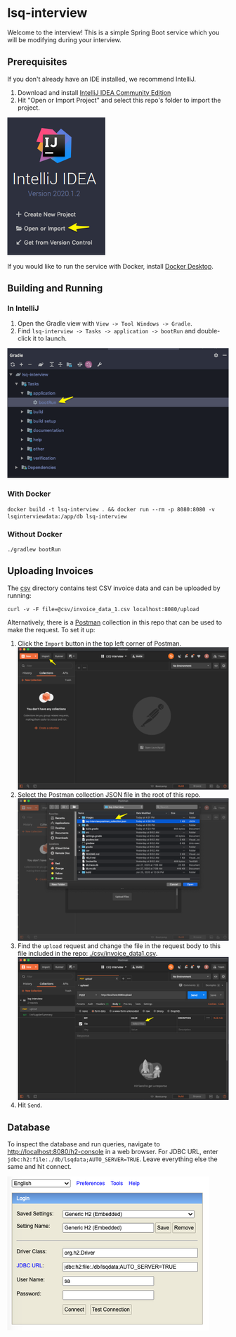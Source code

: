 # lsq-interview

Welcome to the interview! This is a simple Spring Boot service which you will be modifying during your interview.

## Prerequisites

If you don't already have an IDE installed, we recommend IntelliJ.

1. Download and install [IntelliJ IDEA Community Edition](https://www.jetbrains.com/idea/download/)
2. Hit "Open or Import Project" and select this repo's folder to import the project.

![IntelliJ Dialog](./images/intellij-import-project.png)

If you would like to run the service with Docker, install
[Docker Desktop](https://www.docker.com/products/docker-desktop).

## Building and Running

### In IntelliJ

1. Open the Gradle view with `View -> Tool Windows -> Gradle`.
2. Find `lsq-interview -> Tasks -> application -> bootRun` and double-click it to launch.

![Intellij Gradle View](./images/intellij-gradle.png)

### With Docker

```shell script
docker build -t lsq-interview . && docker run --rm -p 8080:8080 -v lsqinterviewdata:/app/db lsq-interview
```

### Without Docker

```shell script
./gradlew bootRun
```

## Uploading Invoices

The [csv](csv) directory contains test CSV invoice data and can be uploaded by running:

```shell script
curl -v -F file=@csv/invoice_data_1.csv localhost:8080/upload
```

Alternatively, there is a [Postman](https://www.postman.com/downloads/) collection in this repo that can be used to
make the request. To set it up:

1. Click the `Import` button in the top left corner of Postman.
![Postman Import](./images/postman-import.png)
2. Select the Postman collection JSON file in the root of this repo.
![Postman Collection](./images/postman-select-file.png)
3. Find the `upload` request and change the file in the request body to this file included in the repo:
[./csv/invoice_data1.csv](./csv/invoice_data1.csv).
![Select CSV file](./images/postman-select-csv-file.png)
4. Hit `Send`.

## Database

To inspect the database and run queries, navigate to [http://localhost:8080/h2-console](http://localhost:8080/h2-console)
in a web browser. For JDBC URL, enter `jdbc:h2:file:./db/lsqdata;AUTO_SERVER=TRUE`. Leave everything else the same and hit connect.

![H2 Console](./images/h2-console.png)
